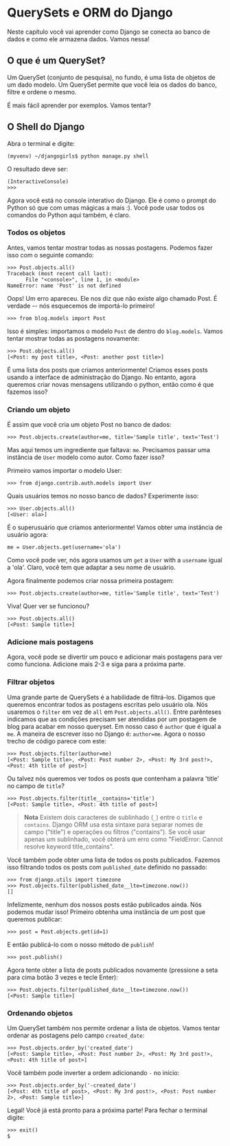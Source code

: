 # QuerySets e ORM do Django

Neste capítulo você vai aprender como Django se conecta ao banco de dados e como ele armazena dados. Vamos nessa!

## O que é um QuerySet?

Um QuerySet (conjunto de pesquisa), no fundo, é uma lista de objetos de um dado modelo. Um QuerySet permite que você leia os dados do banco, filtre e ordene o mesmo.

É mais fácil aprender por exemplos. Vamos tentar?

## O Shell do Django

Abra o terminal e digite:

    (myvenv) ~/djangogirls$ python manage.py shell
    

O resultado deve ser:

    (InteractiveConsole)
    >>>
    

Agora você está no console interativo do Django. Ele é como o prompt do Python só que com umas mágicas a mais :). Você pode usar todos os comandos do Python aqui também, é claro.

### Todos os objetos

Antes, vamos tentar mostrar todas as nossas postagens. Podemos fazer isso com o seguinte comando:

    >>> Post.objects.all()
    Traceback (most recent call last):
          File "<console>", line 1, in <module>
    NameError: name 'Post' is not defined
    

Oops! Um erro apareceu. Ele nos diz que não existe algo chamado Post. É verdade -- nós esquecemos de importá-lo primeiro!

    >>> from blog.models import Post
    

Isso é simples: importamos o modelo `Post` de dentro do `blog.models`. Vamos tentar mostrar todas as postagens novamente:

    >>> Post.objects.all()
    [<Post: my post title>, <Post: another post title>]
    

É uma lista dos posts que criamos anteriormente! Criamos esses posts usando a interface de administração do Django. No entanto, agora queremos criar novas mensagens utilizando o python, então como é que fazemos isso?

### Criando um objeto

É assim que você cria um objeto Post no banco de dados:

    >>> Post.objects.create(author=me, title='Sample title', text='Test')
    

Mas aqui temos um ingrediente que faltava: `me`. Precisamos passar uma instância de `User` modelo como autor. Como fazer isso?

Primeiro vamos importar o modelo User:

    >>> from django.contrib.auth.models import User
    

Quais usuários temos no nosso banco de dados? Experimente isso:

    >>> User.objects.all()
    [<User: ola>]
    

É o superusuário que criamos anteriormente! Vamos obter uma instância de usuário agora:

    me = User.objects.get(username='ola')
    

Como você pode ver, nós agora usamos um `get` a `User` with a `username` igual a 'ola'. Claro, você tem que adaptar a seu nome de usuário.

Agora finalmente podemos criar nossa primeira postagem:

    >>> Post.objects.create(author=me, title='Sample title', text='Test')
    

Viva! Quer ver se funcionou?

    >>> Post.objects.all()
    [<Post: Sample title>]
    

### Adicione mais postagens

Agora, você pode se divertir um pouco e adicionar mais postagens para ver como funciona. Adicione mais 2-3 e siga para a próxima parte.

### Filtrar objetos

Uma grande parte de QuerySets é a habilidade de filtrá-los. Digamos que queremos encontrar todos as postagens escritas pelo usuário ola. Nós usaremos o `filter` em vez de `all` em `Post.objects.all()`. Entre parênteses indicamos que as condições precisam ser atendidas por um postagem de blog para acabar em nosso queryset. Em nosso caso é `author` que é igual a `me`. A maneira de escrever isso no Django é: `author=me`. Agora o nosso trecho de código parece com este:

    >>> Post.objects.filter(author=me)
    [<Post: Sample title>, <Post: Post number 2>, <Post: My 3rd post!>, <Post: 4th title of post>]
    

Ou talvez nós queremos ver todos os posts que contenham a palavra 'title' no campo de `title`?

    >>> Post.objects.filter(title__contains='title')
    [<Post: Sample title>, <Post: 4th title of post>]
    

> **Nota** Existem dois caracteres de sublinhado (`_`) entre o `title` e `contains`. Django ORM usa esta sintaxe para separar nomes de campo ("title") e operações ou filtros ("contains"). Se você usar apenas um sublinhado, você obterá um erro como "FieldError: Cannot resolve keyword title_contains".

Você também pode obter uma lista de todos os posts publicados. Fazemos isso filtrando todos os posts com `published_date` definido no passado:

    >>> from django.utils import timezone
    >>> Post.objects.filter(published_date__lte=timezone.now())
    []

Infelizmente, nenhum dos nossos posts estão publicados ainda. Nós podemos mudar isso! Primeiro obtenha uma instância de um post que queremos publicar:

    >>> post = Post.objects.get(id=1)
    

E então publicá-lo com o nosso método de `publish`!

    >>> post.publish()
    

Agora tente obter a lista de posts publicados novamente (pressione a seta para cima botão 3 vezes e tecle Enter):

    >>> Post.objects.filter(published_date__lte=timezone.now())
    [<Post: Sample title>]
    

### Ordenando objetos

Um QuerySet também nos permite ordenar a lista de objetos. Vamos tentar ordenar as postagens pelo campo `created_date`:

    >>> Post.objects.order_by('created_date')
    [<Post: Sample title>, <Post: Post number 2>, <Post: My 3rd post!>, <Post: 4th title of post>]
    

Você também pode inverter a ordem adicionando `-` no início:

    >>> Post.objects.order_by('-created_date')
    [<Post: 4th title of post>, <Post: My 3rd post!>, <Post: Post number 2>, <Post: Sample title>]
    

Legal! Você já está pronto para a próxima parte! Para fechar o terminal digite:

    >>> exit()
    $

